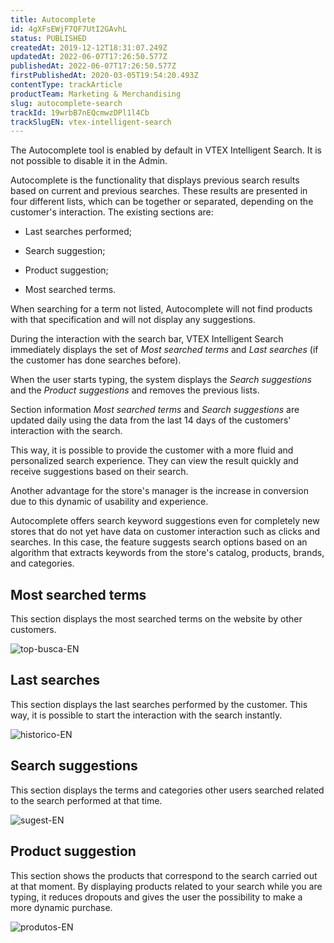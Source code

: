 ```yaml
---
title: Autocomplete
id: 4gXFsEWjF7QF7UtI2GAvhL
status: PUBLISHED
createdAt: 2019-12-12T18:31:07.249Z
updatedAt: 2022-06-07T17:26:50.577Z
publishedAt: 2022-06-07T17:26:50.577Z
firstPublishedAt: 2020-03-05T19:54:20.493Z
contentType: trackArticle
productTeam: Marketing & Merchandising
slug: autocomplete-search
trackId: 19wrbB7nEQcmwzDPl1l4Cb
trackSlugEN: vtex-intelligent-search
---
```


<div class = "alert alert-warning">
The Autocomplete tool is enabled by default in VTEX Intelligent Search. It is not possible to disable it in the Admin.
</div>

Autocomplete is the functionality that displays previous search results based on current and previous searches. These results are presented in four different lists, which can be together or separated, depending on the customer's interaction. The existing sections are:

- Last searches performed;

- Search suggestion;

- Product suggestion;

- Most searched terms.

<div class="alert alert-warning" role="alert">
<p>When searching for a term not listed, Autocomplete will not find products with that specification and will not display any suggestions.
</p>
</div>

During the interaction with the search bar, VTEX Intelligent Search immediately displays the set of _Most searched terms_ and _Last searches_ (if the customer has done searches before).

When the user starts typing, the system displays the _Search suggestions_ and the _Product suggestions_ and removes the previous lists.

<div class = "alert alert-info">
  <p>Section information <i>Most searched terms</i> and <i>Search suggestions</i> are updated daily using the data from the last 14 days of the customers' interaction with the search.</p>
  </div>

This way, it is possible to provide the customer with a more fluid and personalized search experience. They can view the result quickly and receive suggestions based on their search.

Another advantage for the store's manager is the increase in conversion due to this dynamic of usability and experience.

<div class = "alert alert-info">
  <p>Autocomplete offers search keyword suggestions even for completely new stores that do not yet have data on customer interaction such as clicks and searches.
    In this case, the feature suggests search options based on an algorithm that extracts keywords from the store's catalog, products, brands, and categories.
    </p>
  </div>

 ## Most searched terms

This section displays the most searched terms on the website by other customers.

![top-busca-EN](https://images.ctfassets.net/alneenqid6w5/2gToQi6Nms00oiWUKUbARZ/a935147445ee66de24f43b5c27498119/top-busca-EN.png)

## Last searches

This section displays the last searches performed by the customer. This way, it is possible to start the interaction with the search instantly.

![historico-EN](https://images.ctfassets.net/alneenqid6w5/4MGjASLdfoocOJUHqNQZ3S/a1f82e4d16a67dd446bd8b00117a3744/historico-EN.png)

## Search suggestions

This section displays the terms and categories other users searched related to the search performed at that time. 

![sugest-EN](https://images.ctfassets.net/alneenqid6w5/1yoepV91SSqKxLr0VVD8AX/4b80f72d4c5c5352c2399a1fbec2489e/sugest-EN.png)

## Product suggestion

This section shows the products that correspond to the search carried out at that moment. By displaying products related to your search while you are typing, it reduces dropouts and gives the user the possibility to make a more dynamic purchase.

![produtos-EN](https://images.ctfassets.net/alneenqid6w5/5QMMNF3iCB2428Ycmswtvd/40062662cd777497d54a86eadb13a1d0/produtos-EN.png)
